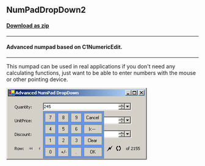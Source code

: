 ## NumPadDropDown2
#### [Download as zip](https://grapecity.github.io/DownGit/#/home?url=https://github.com/GrapeCity/ComponentOne-WinForms-Samples/tree/master/NetFramework\Input\VB\NumPadDropDown2)
____
#### Advanced numpad based on C1NumericEdit.
____
This numpad can be used in real applications if you don't need any calculating functions, just want to be able to enter numbers with the mouse or other pointing device.

![screenshot](screenshot.png)

